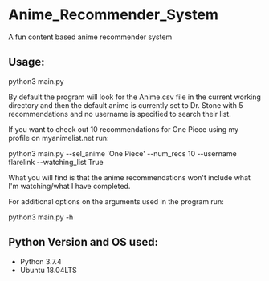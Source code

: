 # Anime_Recommender_System
A fun content based anime recommender system

Usage:
-------------

python3 main.py

By default the program will look for the Anime.csv file in the current working directory and then the default anime is currently set to Dr. Stone with 5 recommendations and no username is specified to search their list.

If you want to check out 10 recommendations for One Piece using my profile on myanimelist.net run:

python3 main.py --sel_anime 'One Piece' --num_recs 10 --username flarelink --watching_list True 

What you will find is that the anime recommendations won't include what I'm watching/what I have completed.

For additional options on the arguments used in the program run:

python3 main.py -h


Python Version and OS used:
--------------
- Python 3.7.4
- Ubuntu 18.04LTS 
